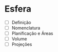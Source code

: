 # Esfera

- [ ] Definição
- [ ] Nomenclatura
- [ ] Planificação e Áreas
- [ ] Volume
- [ ] Projeções
